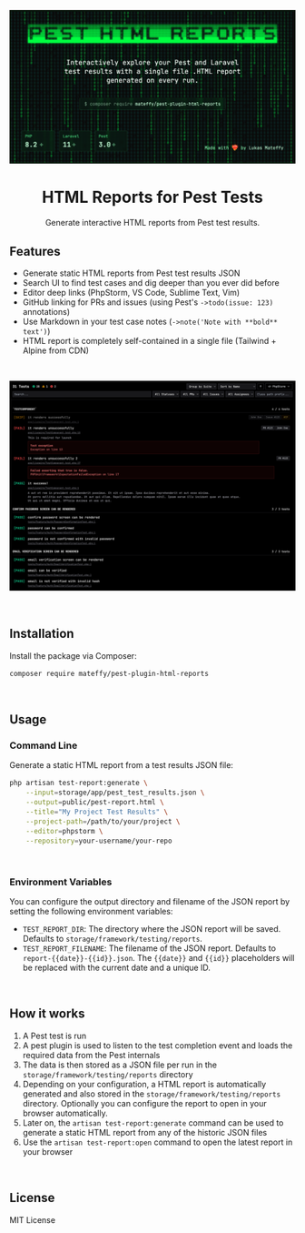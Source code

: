 ![HTML Reports for Pest Tests](./docs/images/header-1.png)

<div class="flex flex-col gap-4" align="center">
	<h1>
		HTML Reports for Pest Tests
	</h1>
	<p>
		Generate interactive HTML reports from Pest test results.
	</p>
</div>

## Features

-   Generate static HTML reports from Pest test results JSON
-   Search UI to find test cases and dig deeper than you ever did before
-   Editor deep links (PhpStorm, VS Code, Sublime Text, Vim)
-   GitHub linking for PRs and issues (using Pest's `->todo(issue: 123)` annotations)
-   Use Markdown in your test case notes (`->note('Note with **bold** text')`)
-   HTML report is completely self-contained in a single file (Tailwind + Alpine from CDN)

<br />

![Screenshot showing an example report](./docs/images/screenshot.png)

<br />

## Installation

Install the package via Composer:

```bash
composer require mateffy/pest-plugin-html-reports
```

<br />

## Usage

### Command Line

Generate a static HTML report from a test results JSON file:

```bash
php artisan test-report:generate \
    --input=storage/app/pest_test_results.json \
    --output=public/pest-report.html \
    --title="My Project Test Results" \
    --project-path=/path/to/your/project \
    --editor=phpstorm \
    --repository=your-username/your-repo
```

<br />

### Environment Variables

You can configure the output directory and filename of the JSON report by setting the following environment variables:

-   `TEST_REPORT_DIR`: The directory where the JSON report will be saved. Defaults to `storage/framework/testing/reports`.
-   `TEST_REPORT_FILENAME`: The filename of the JSON report. Defaults to `report-{{date}}-{{id}}.json`. The `{{date}}` and `{{id}}` placeholders will be replaced with the current date and a unique ID.

<br />

## How it works

1. A Pest test is run
2. A pest plugin is used to listen to the test completion event and loads the required data from the Pest internals
3. The data is then stored as a JSON file per run in the `storage/framework/testing/reports` directory
4. Depending on your configuration, a HTML report is automatically generated and also stored in the `storage/framework/testing/reports` directory. Optionally you can configure the report to open in your browser automatically.
5. Later on, the `artisan test-report:generate` command can be used to generate a static HTML report from any of the historic JSON files
6. Use the `artisan test-report:open` command to open the latest report in your browser

<br />

## License

MIT License
